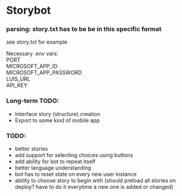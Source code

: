 # Storybot

### parsing: story.txt has to be be in this specific format  
see story.txt for example  
  
  
Necessary .env vars:  
PORT  
MICROSOFT_APP_ID  
MICROSOFT_APP_PASSWORD  
LUIS_URL  
API_KEY  

### Long-term TODO:
* Interface story (structure) creation
* Export to some kind of mobile app

### TODO:  
* better stories
* add support for selecting choices using buttons
* add ability for bot to repeat itself
* better language understanding
* bot has to reset state on every new user instance
* ability to choose story to begin with (should preload all stories on deploy? have to do it everytime a new one is added or changed)